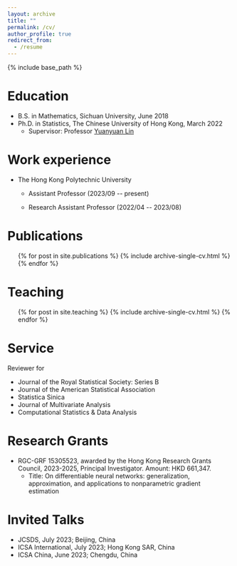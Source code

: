 ```yaml
---
layout: archive
title: ""
permalink: /cv/
author_profile: true
redirect_from:
  - /resume
---
```


{% include base_path %}

Education
======
* B.S. in Mathematics, Sichuan University, June 2018
* Ph.D. in Statistics, The Chinese University of Hong Kong, March 2022
    * Supervisor: Professor [Yuanyuan Lin](https://www.sta.cuhk.edu.hk/peoples/ylin/)

Work experience
======
* The Hong Kong Polytechnic University

  * Assistant Professor (2023/09 -- present)   
    
  * Research Assistant Professor (2022/04 -- 2023/08)


Publications
======
  <ul>{% for post in site.publications %}
    {% include archive-single-cv.html %}
  {% endfor %}</ul>
  

Teaching
======
  <ul>{% for post in site.teaching %}
    {% include archive-single-cv.html %}
  {% endfor %}</ul>
  
Service
======
Reviewer for
* Journal of the Royal Statistical Society: Series B
* Journal of the American Statistical Association
* Statistica Sinica
* Journal of Multivariate Analysis
* Computational Statistics & Data Analysis

Research Grants
======
* RGC-GRF 15305523, awarded by the Hong Kong Research Grants Council, 2023-2025, Principal Investigator. Amount: HKD 661,347.
    + Title: On differentiable neural networks: generalization, approximation, and applications to
nonparametric gradient estimation


Invited Talks
======
* JCSDS, July 2023; Beijing, China
* ICSA International, July 2023; Hong Kong SAR, China
* ICSA China, June 2023; Chengdu, China
